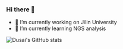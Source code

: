 ### Hi there 👋

- 🔭 I’m currently working on Jilin University
- 🌱 I’m currently learning NGS analysis

![Dusai's GitHub stats](https://github-readme-stats.vercel.app/api?username=Crazzy-Rabbit&show_icons=true&theme=radical)
<!--
**Crazzy-Rabbit/Crazzy-Rabbit** is a ✨ _special_ ✨ repository because its `README.md` (this file) appears on your GitHub profile.

Here are some ideas to get you started:

- 🔭 I’m currently working on Jilin University
- 🌱 I’m currently learning NGS analysis
- 👯 I’m looking to collaborate on ...
- 🤔 I’m looking for help with ...
- 💬 Ask me about ...
- 📫 How to reach me: ...
- 😄 Pronouns: ...
- ⚡ Fun fact: ...

-->
